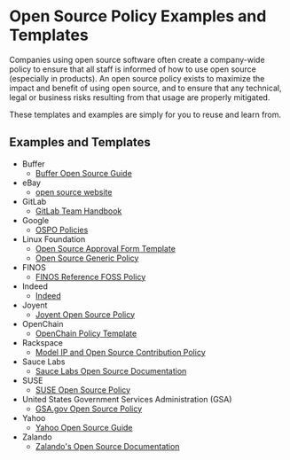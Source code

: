 # Open Source Policy Examples and Templates

Companies using open source software often create a company-wide policy to ensure that all staff is informed of how to use open source (especially in products). An open source policy exists to maximize the impact and benefit of using open source, and to ensure that any technical, legal or business risks resulting from that usage are properly mitigated.

These templates and examples are simply for you to reuse and learn from.

## Examples and Templates

* Buffer
  * [Buffer Open Source Guide](https://open.buffer.com/guide-open-source/)
* eBay
  * [open source website](https://opensource.ebay.com/)
* GitLab
  * [GitLab Team Handbook](https://about.gitlab.com/handbook/)
* Google
  * [OSPO Policies](https://opensource.google.com/docs/)
* Linux Foundation
  * [Open Source Approval Form Template](https://github.com/todogroup/policies/blob/master/linuxfoundation/lf_compliance_approval.pdf)
  * [Open Source Generic Policy](https://github.com/todogroup/policies/blob/master/linuxfoundation/lf_compliance_generic_policy.pdf)
* FINOS
  * [FINOS Reference FOSS Policy](https://github.com/finos/reference-foss-policy/blob/master/src/FINOS-reference-FOSS-policy.adoc)
* Indeed
  * [Indeed](https://github.com/indeedeng/oss-guide/tree/main/docs/resources)
* Joyent
  * [Joyent Open Source Policy](https://github.com/joyent/rfd/blob/master/rfd/0164/README.md)
* OpenChain
  * [OpenChain Policy Template](https://github.com/OpenChain-Project/Reference-Material/tree/master/Open-Source-Policy/Official/2.0/en)
* Rackspace
  * [Model IP and Open Source Contribution Policy](https://github.com/todogroup/policies/tree/master/rackspace)
* Sauce Labs
  * [Sauce Labs Open Source Documentation](https://opensource.saucelabs.com/docs/)
* SUSE
  * [SUSE Open Source Policy](https://opensource.suse.com/suse-open-source-policy)
* United States Government Services Administration (GSA)
  * [GSA.gov Open Source Policy](https://open.gsa.gov/oss-policy/)
* Yahoo
  * [Yahoo Open Source Guide](https://yahoo.github.io/oss-guide)
* Zalando
  * [Zalando's Open Source Documentation](https://opensource.zalando.com/)
